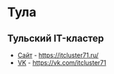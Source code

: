 # Тула

## Тульский IT-кластер
- [Сайт](https://itcluster71.ru/) - https://itcluster71.ru/
- [VK](https://vk.com/itcluster71) - https://vk.com/itcluster71
